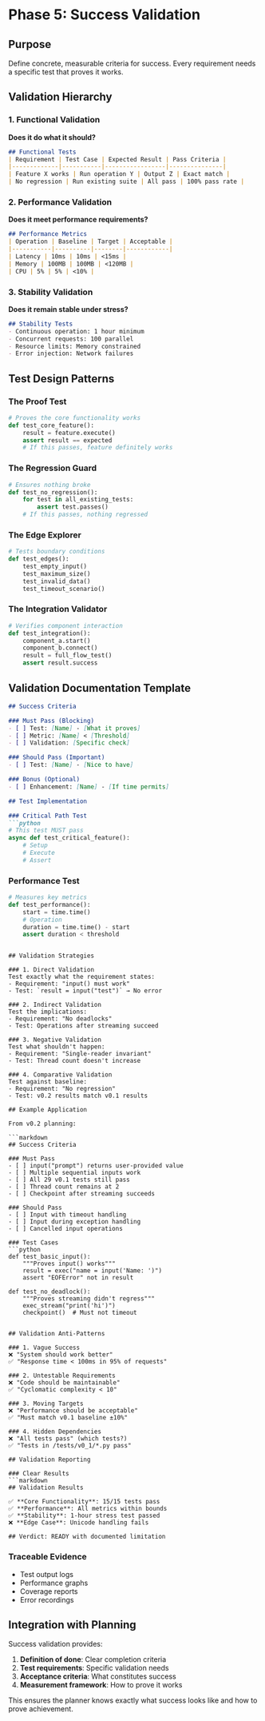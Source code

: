 # Phase 5: Success Validation

## Purpose
Define concrete, measurable criteria for success. Every requirement needs a specific test that proves it works.

## Validation Hierarchy

### 1. Functional Validation
**Does it do what it should?**

```markdown
## Functional Tests
| Requirement | Test Case | Expected Result | Pass Criteria |
|-------------|-----------|-----------------|---------------|
| Feature X works | Run operation Y | Output Z | Exact match |
| No regression | Run existing suite | All pass | 100% pass rate |
```

### 2. Performance Validation
**Does it meet performance requirements?**

```markdown
## Performance Metrics
| Operation | Baseline | Target | Acceptable |
|-----------|----------|--------|------------|
| Latency | 10ms | 10ms | <15ms |
| Memory | 100MB | 100MB | <120MB |
| CPU | 5% | 5% | <10% |
```

### 3. Stability Validation
**Does it remain stable under stress?**

```markdown
## Stability Tests
- Continuous operation: 1 hour minimum
- Concurrent requests: 100 parallel
- Resource limits: Memory constrained
- Error injection: Network failures
```

## Test Design Patterns

### The Proof Test
```python
# Proves the core functionality works
def test_core_feature():
    result = feature.execute()
    assert result == expected
    # If this passes, feature definitely works
```

### The Regression Guard
```python
# Ensures nothing broke
def test_no_regression():
    for test in all_existing_tests:
        assert test.passes()
    # If this passes, nothing regressed
```

### The Edge Explorer
```python
# Tests boundary conditions
def test_edges():
    test_empty_input()
    test_maximum_size()
    test_invalid_data()
    test_timeout_scenario()
```

### The Integration Validator
```python
# Verifies component interaction
def test_integration():
    component_a.start()
    component_b.connect()
    result = full_flow_test()
    assert result.success
```

## Validation Documentation Template

```markdown
## Success Criteria

### Must Pass (Blocking)
- [ ] Test: [Name] - [What it proves]
- [ ] Metric: [Name] < [Threshold]
- [ ] Validation: [Specific check]

### Should Pass (Important)
- [ ] Test: [Name] - [Nice to have]

### Bonus (Optional)
- [ ] Enhancement: [Name] - [If time permits]

## Test Implementation

### Critical Path Test
```python
# This test MUST pass
async def test_critical_feature():
    # Setup
    # Execute
    # Assert
```

### Performance Test
```python
# Measures key metrics
def test_performance():
    start = time.time()
    # Operation
    duration = time.time() - start
    assert duration < threshold
```
```

## Validation Strategies

### 1. Direct Validation
Test exactly what the requirement states:
- Requirement: "input() must work"
- Test: `result = input("test")` → No error

### 2. Indirect Validation
Test the implications:
- Requirement: "No deadlocks"
- Test: Operations after streaming succeed

### 3. Negative Validation
Test what shouldn't happen:
- Requirement: "Single-reader invariant"
- Test: Thread count doesn't increase

### 4. Comparative Validation
Test against baseline:
- Requirement: "No regression"
- Test: v0.2 results match v0.1 results

## Example Application

From v0.2 planning:

```markdown
## Success Criteria

### Must Pass
- [ ] input("prompt") returns user-provided value
- [ ] Multiple sequential inputs work
- [ ] All 29 v0.1 tests still pass
- [ ] Thread count remains at 2
- [ ] Checkpoint after streaming succeeds

### Should Pass  
- [ ] Input with timeout handling
- [ ] Input during exception handling
- [ ] Cancelled input operations

### Test Cases
```python
def test_basic_input():
    """Proves input() works"""
    result = exec("name = input('Name: ')")
    assert "EOFError" not in result
    
def test_no_deadlock():
    """Proves streaming didn't regress"""
    exec_stream("print('hi')")
    checkpoint()  # Must not timeout
```
```

## Validation Anti-Patterns

### 1. Vague Success
❌ "System should work better"
✅ "Response time < 100ms in 95% of requests"

### 2. Untestable Requirements
❌ "Code should be maintainable"
✅ "Cyclomatic complexity < 10"

### 3. Moving Targets
❌ "Performance should be acceptable"
✅ "Must match v0.1 baseline ±10%"

### 4. Hidden Dependencies
❌ "All tests pass" (which tests?)
✅ "Tests in /tests/v0_1/*.py pass"

## Validation Reporting

### Clear Results
```markdown
## Validation Results

✅ **Core Functionality**: 15/15 tests pass
✅ **Performance**: All metrics within bounds
✅ **Stability**: 1-hour stress test passed
❌ **Edge Case**: Unicode handling fails

## Verdict: READY with documented limitation
```

### Traceable Evidence
- Test output logs
- Performance graphs
- Coverage reports
- Error recordings

## Integration with Planning

Success validation provides:
1. **Definition of done**: Clear completion criteria
2. **Test requirements**: Specific validation needs
3. **Acceptance criteria**: What constitutes success
4. **Measurement framework**: How to prove it works

This ensures the planner knows exactly what success looks like and how to prove achievement.